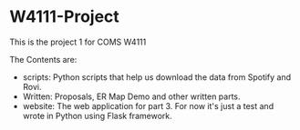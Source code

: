 # W4111-Project

This is the project 1 for COMS W4111

The Contents are:

* scripts: Python scripts that help us download the data from Spotify and Rovi.
* Written: Proposals, ER Map Demo and other written parts.
* website: The web application for part 3. For now it's just a test and wrote in Python using Flask framework.
